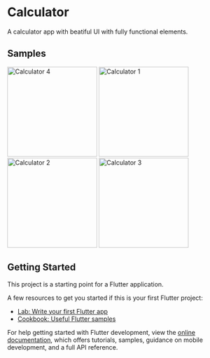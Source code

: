 # Calculator

A calculator app with beatiful UI with fully functional elements.

## **Samples**

<img width="205" alt="Calculator 4" src="https://github.com/Kumardk8780/calculator/assets/54668564/5288de0b-ae00-4835-882f-38eb825c906f">

<img width="205" alt="Calculator 1" src="https://github.com/Kumardk8780/calculator/assets/54668564/5e9c4368-6328-44e3-818f-bce9b0152eb8">

<img width="205" alt="Calculator 2" src="https://github.com/Kumardk8780/calculator/assets/54668564/c884958a-06a5-4f85-8db0-2f7bcfb18825">

<img width="205" alt="Calculator 3" src="https://github.com/Kumardk8780/calculator/assets/54668564/7c320176-d39d-4e44-888b-35c48d226945">

## Getting Started

This project is a starting point for a Flutter application.

A few resources to get you started if this is your first Flutter project:

- [Lab: Write your first Flutter app](https://docs.flutter.dev/get-started/codelab)
- [Cookbook: Useful Flutter samples](https://docs.flutter.dev/cookbook)

For help getting started with Flutter development, view the
[online documentation](https://docs.flutter.dev/), which offers tutorials,
samples, guidance on mobile development, and a full API reference.
